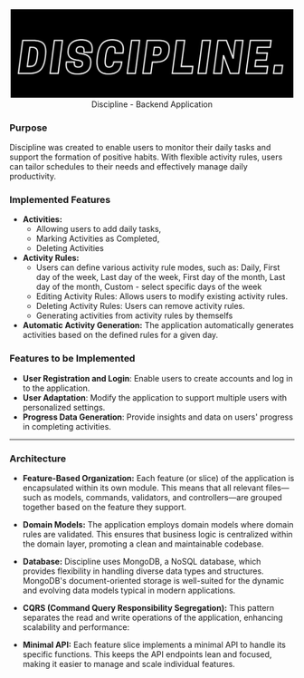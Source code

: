 <div align="center">
    <img src="assets/discipline_logo.png" width="500">
</div>

<div align="center">
    Discipline - Backend Application
</div>

### Purpose
Discipline was created to enable users to monitor their daily tasks and support the formation of positive habits. With flexible activity rules, users can tailor schedules to their needs and effectively manage daily productivity.

### Implemented Features
- **Activities:**
    * Allowing users to add daily tasks,
    * Marking Activities as Completed,
    * Deleting Activities
- **Activity Rules:**
    * Users can define various activity rule modes, such as: Daily, First day of the week, Last day of the week, First day of the month,
  Last day of the month, Custom - select specific days of the week
    * Editing Activity Rules: Allows users to modify existing activity rules.
    * Deleting Activity Rules: Users can remove activity rules.
    * Generating activities from activity rules by themselfs
- **Automatic Activity Generation:** The application automatically generates activities based on the defined rules for a given day.

### Features to be Implemented
- **User Registration and Login**: Enable users to create accounts and log in to the application.
- **User Adaptation**: Modify the application to support multiple users with personalized settings.
- **Progress Data Generation**: Provide insights and data on users' progress in completing activities.

---
### Architecture

- **Feature-Based Organization:** Each feature (or slice) of the application is encapsulated within its own module. This means that all relevant files—such as models, commands, validators, and controllers—are grouped together based on the feature they support.

- **Domain Models:** The application employs domain models where domain rules are validated. This ensures that business logic is centralized within the domain layer, promoting a clean and maintainable codebase.

- **Database:** Discipline uses MongoDB, a NoSQL database, which provides flexibility in handling diverse data types and structures. MongoDB's document-oriented storage is well-suited for the dynamic and evolving data models typical in modern applications.

- **CQRS (Command Query Responsibility Segregation):** This pattern separates the read and write operations of the application, enhancing scalability and performance:

- **Minimal API:** Each feature slice implements a minimal API to handle its specific functions. This keeps the API endpoints lean and focused, making it easier to manage and scale individual features.
